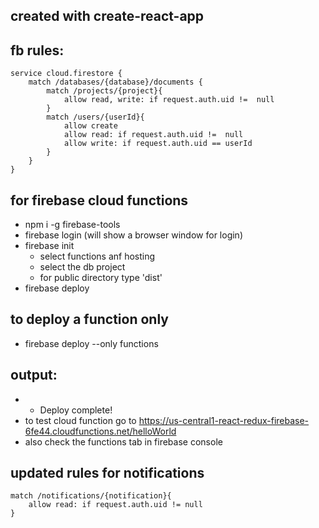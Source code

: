 ## created with create-react-app

## fb rules:
```
service cloud.firestore {
	match /databases/{database}/documents {
		match /projects/{project}{
			allow read, write: if request.auth.uid !=  null
		}
		match /users/{userId}{
			allow create
			allow read: if request.auth.uid !=  null
			allow write: if request.auth.uid == userId
		}
	}
}
```

## for firebase cloud functions
* npm i -g firebase-tools
* firebase login (will show a browser window for login)
* firebase init
	- select functions anf hosting
	- select the db project
	- for public directory type 'dist'
* firebase deploy

## to deploy a function only
* firebase deploy --only functions

## output:
* +  Deploy complete!
* to test cloud function go to https://us-central1-react-redux-firebase-6fe44.cloudfunctions.net/helloWorld
* also check the functions tab in firebase console

## updated rules for notifications
```
match /notifications/{notification}{
	allow read: if request.auth.uid != null
}
```